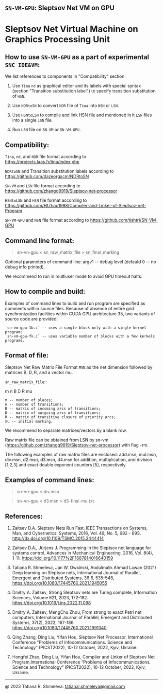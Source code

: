 ## `SN-VM-GPU`: Sleptsov Net VM on GPU

# Sleptsov Net Virtual Machine on Graphics Processing Unit


How to use `SN-VM-GPU` as a part of experimental `SNC IDE&VM`:
--------------------------------------------------------------

We list references to components in "Compatibility" section.

1) Use `Tina` `nd` as graphical editor and its labels with special syntax (section "Transition substitution label") to specify transition substitution of `HSN`.

2) Use `NDRtoSN` to convert `NDR` file of `Tina` into `HSN` or `LSN`. 

3) Use `HSNtoLSN` to compile and link HSN file and mentioned in it `LSN` files into a single `LSN` file.

4) Run `LSN` file on `SN-VM` or `SN-VM-GPU`.


Compatibility: 
-------------- 

`Tina`, `nd`, and `NDR` file format according to https://projects.laas.fr/tina/index.php

`NDRtoSN` and Transition substitution labels according to https://github.com/dazeorgacm/NDRtoSN

`SN-VM` and `LSN` file format according to https://github.com/zhangq9919/Sleptsov-net-processor

`HSNtoLSN` and `HSN` file format according to https://github.com/HfZhao1998/Compiler-and-Linker-of-Sleptsov-net-Program

`SN-VM-GPU` and `MSN` file format according to https://github.com/tishtri/SN-VM-GPU


Command line format: 
-------------------- 

   >sn-vn-gpu < sn_raw_matrix_file > sn_final_marking
   
   Optional parameters of command line: 
    	argv1 -- debug level (defauld 0 -- no debug info printed).
   	
   We recommend to run in multiuser mode to avoid GPU timeout halts.
   

How to compile and build:
-------------------------

Examples of command lines to build and run program are specified as comments within source files. Because of absence of entire grid synchronization facilities within CUDA GPU architecture 35, two variants of source code are provided:

	`sn-vm-gpu-1b.c` -- uses a single block only with a single kernel program;
	`sn-vm-gpu-fk.c` -- uses variable number of blocks with a few kerkels programs.
   

Format of file:
---------------

Sleptsov Net Raw Matrix File Format `MSN` as the net dimension followed by matrices B, D, R, and a vector mu. 

`sn_raw_matrix_file`::

m n
B
D
R
mu

	m -- number of places;
	n -- number of transitions;
	B -- matrix of incoming arcs of transitions;
	D -- matrix of outgoing arcs of transitions;
	R -- matrix of transitive closure of priority arcs;
	mu -- initial marking.
	
We recommend to separate matrices/vectors by a blank row.

Raw matrix file can be obtained from LSN by sn-vm (https://github.com/zhangq9919/Sleptsov-net-processor) with flag -rm. 

The following examples of raw matrix files are enclosed: add.msn, mul.msn, div.msn, d2.msn, d3.msn, d4.msn for addition, multiplication, and division [1,2,3] and exact double exponent counters [5], respectively. 

     
Examples of command lines: 
-------------------------- 

   >sn-vn-gpu < div.msn
   
   >sn-vn-gpu < d3.msn > d3-final-mu.txt
   
   
References: 
----------- 
1. Zaitsev D.A. Sleptsov Nets Run Fast, IEEE Transactions on Systems, Man, and Cybernetics: Systems, 2016, Vol. 46, No. 5, 682 - 693. http://dx.doi.org/10.1109/TSMC.2015.2444414

2. Zaitsev D.A., Jürjens J. Programming in the Sleptsov net language for systems control, Advances in Mechanical Engineering, 2016, Vol. 8(4), 1-11. https://doi.org/10.1177%2F1687814016640159

3. Tatiana R. Shmeleva, Jan W. Owsiński, Abdulmalik Ahmad Lawan (2021) Deep learning on Sleptsov nets, International Journal of Parallel, Emergent and Distributed Systems, 36:6, 535-548, https://doi.org/10.1080/17445760.2021.1945055

4. Dmitry A. Zaitsev, Strong Sleptsov nets are Turing complete, Information Sciences, Volume 621, 2023, 172-182. https://doi.org/10.1016/j.ins.2022.11.098

5. Dmitry A. Zaitsev, MengChu Zhou, From strong to exact Petri net computers, International Journal of Parallel, Emergent and Distributed Systems, 37(2), 2022, 167-186. https://doi.org/10.1080/17445760.2021.1991340

6. Qing Zhang, Ding Liu, Yifan Hou, Sleptsov Net Processor, International Conference ”Problems of Infocommunications. Science and Technology” (PICST2022), 10-12 October, 2022, Kyiv, Ukraine.

7. Hongfei Zhao, Ding Liu, Yifan Hou, Compiler and Linker of Sleptsov Net Program,International Conference ”Problems of Infocommunications. Science and Technology” (PICST2022), 10-12 October, 2022, Kyiv, Ukraine.

----------------------------------------------------------------------- 
@ 2023 Tatiana R. Shmeleva: tatianar.shmeleva@gmail.com

